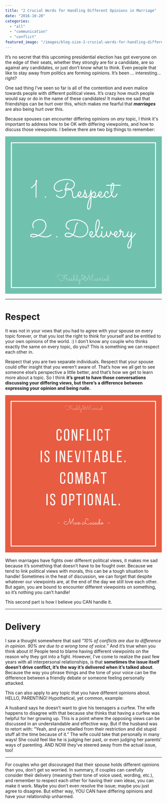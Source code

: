 ```yaml
---
title: "2 Crucial Words for Handling Different Opinions in Marriage"
date: "2016-10-20"
categories: 
  - "all"
  - "communication"
  - "conflict"
featured_image: "/images/blog-size-2-crucial-words-for-handling-different-opinions.jpg"
---
```


It’s no secret that this upcoming presidential election has got everyone on the edge of their seats, whether they strongly are for a candidate, are so against any candidates, or just don’t know what to think. Even people that like to stay away from politics are forming opinions. It’s been … interesting… right?

One sad thing I’ve seen so far is all of the contention and even malice towards people with different political views. It’s crazy how much people would say or do in the name of these candidates! It makes me sad that friendships can be hurt over this, which makes me fearful that _**marriages**_ are also being hurt over this.

Because spouses can encounter differing opinions on _any_ topic, I think it's important to address how to be OK with differing viewpoints, and how to discuss those viewpoints. I believe there are two big things to remember:

![different political views, different political views in marriage, getting along with republicans, getting along with democrats, election 2016, presidential election views, respect in politics, respecting others' views, respecting your spouse's views, relationships with different political views, marriage advice, marriage help, conflict in marriage, contention in marriage ](/images/Copy-of-respect-and-delivery.png)

* * *

# Respect

It was not in your vows that you had to agree with your spouse on every topic forever, or that you lost the right to think for yourself and be entitled to your own opinions of the world. :) I don’t know any couple who thinks exactly the same on every topic, do you? This is something we can respect each other in.

Respect that you are two separate individuals. Respect that your spouse could offer insight that you weren’t aware of. That’s how we all get to see someone else’s perspective a little better, and that’s how we get to learn more about a topic. So I think **it’s great to have those conversations discussing your differing views, but there’s a difference between expressing your opinion and being rude.**

![max, lucado, max lucado quotes, conflict is inevitable quotes, conflict is inevitable but combat is optional, combat is optional quote, different political views, different political views in marriage, getting along with republicans, getting along with democrats, election 2016, presidential election views, respect in politics, respecting others' views, respecting your spouse's views, relationships with different political views, marriage advice, marriage help, conflict in marriage, contention in marriage ](/images/conflict-and-combat.png)

When marriages have fights over different political views, it makes me sad because it’s something that doesn’t have to be fought over. Because we tend to link political views with morals, this can be a tough situation to handle! Sometimes in the heat of discussion, we can forget that despite whatever our viewpoints are, at the end of the day we still love each other. But again, you are bound to encounter different viewpoints on something, so it’s nothing you can’t handle!

This second part is how I believe you CAN handle it.

* * *

# Delivery

I saw a thought somewhere that said _“10% of conflicts are due to difference in opinion. 90% are due to a wrong tone of voice.”_ And it’s true when you think about it! People tend to blame having different viewpoints on the reason why they got into a fight. However, I’ve come to realize the past few years with all interpersonal relationships, is that **sometimes the issue itself doesn’t drive conflict, it’s the way it’s delivered when it’s talked about**. Because the way you phrase things and the tone of your voice can be the difference between a friendly debate or someone feeling personally attacked.

This can also apply to any topic that you have different opinions about. HELLO, PARENTING! Hypothetical, yet common, example:

A husband says he doesn’t want to give his teenagers a curfew. The wife happens to disagree with that because she thinks that having a curfew was helpful for her growing up. This is a point where the opposing views can be discussed in an understandable and effective way. But if the husband was to retort with: “Yeah, and you rebelled from their restriction and did stupid stuff all the time because of it.” The wife could take that personally in many ways! She could feel like he is judging her past, or even judging her parents’ ways of parenting. AND NOW they’ve steered away from the actual issue, too!

* * *

For couples who get discouraged that their spouse holds different opinions than you, don’t get so worried. In summary, if couples can carefully consider their delivery (meaning their tone of voice used, wording, etc.), and remember to respect each other for having their own ideas, you can make it work. Maybe you don’t even resolve the issue; maybe you just agree to disagree. But either way, YOU CAN have differing opinions and have your relationship unharmed.
